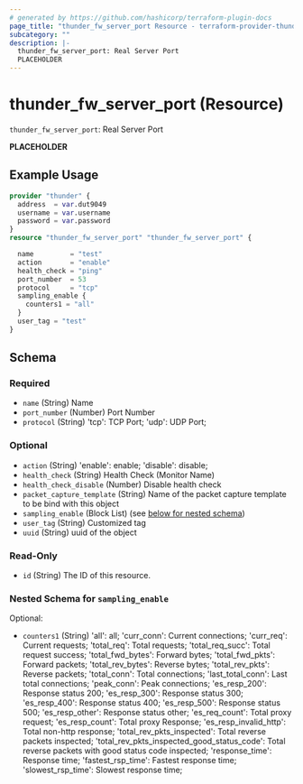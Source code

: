 ```yaml
---
# generated by https://github.com/hashicorp/terraform-plugin-docs
page_title: "thunder_fw_server_port Resource - terraform-provider-thunder"
subcategory: ""
description: |-
  thunder_fw_server_port: Real Server Port
  PLACEHOLDER
---
```


# thunder_fw_server_port (Resource)

`thunder_fw_server_port`: Real Server Port

__PLACEHOLDER__

## Example Usage

```terraform
provider "thunder" {
  address  = var.dut9049
  username = var.username
  password = var.password
}
resource "thunder_fw_server_port" "thunder_fw_server_port" {

  name         = "test"
  action       = "enable"
  health_check = "ping"
  port_number  = 53
  protocol     = "tcp"
  sampling_enable {
    counters1 = "all"
  }
  user_tag = "test"
}
```

<!-- schema generated by tfplugindocs -->
## Schema

### Required

- `name` (String) Name
- `port_number` (Number) Port Number
- `protocol` (String) 'tcp': TCP Port; 'udp': UDP Port;

### Optional

- `action` (String) 'enable': enable; 'disable': disable;
- `health_check` (String) Health Check (Monitor Name)
- `health_check_disable` (Number) Disable health check
- `packet_capture_template` (String) Name of the packet capture template to be bind with this object
- `sampling_enable` (Block List) (see [below for nested schema](#nestedblock--sampling_enable))
- `user_tag` (String) Customized tag
- `uuid` (String) uuid of the object

### Read-Only

- `id` (String) The ID of this resource.

<a id="nestedblock--sampling_enable"></a>
### Nested Schema for `sampling_enable`

Optional:

- `counters1` (String) 'all': all; 'curr_conn': Current connections; 'curr_req': Current requests; 'total_req': Total requests; 'total_req_succ': Total request success; 'total_fwd_bytes': Forward bytes; 'total_fwd_pkts': Forward packets; 'total_rev_bytes': Reverse bytes; 'total_rev_pkts': Reverse packets; 'total_conn': Total connections; 'last_total_conn': Last total connections; 'peak_conn': Peak connections; 'es_resp_200': Response status 200; 'es_resp_300': Response status 300; 'es_resp_400': Response status 400; 'es_resp_500': Response status 500; 'es_resp_other': Response status other; 'es_req_count': Total proxy request; 'es_resp_count': Total proxy Response; 'es_resp_invalid_http': Total non-http response; 'total_rev_pkts_inspected': Total reverse packets inspected; 'total_rev_pkts_inspected_good_status_code': Total reverse packets with good status code inspected; 'response_time': Response time; 'fastest_rsp_time': Fastest response time; 'slowest_rsp_time': Slowest response time;


